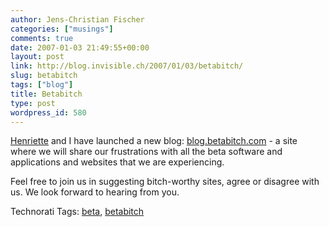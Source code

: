 ```yaml
---
author: Jens-Christian Fischer
categories: ["musings"]
comments: true
date: 2007-01-03 21:49:55+00:00
layout: post
link: http://blog.invisible.ch/2007/01/03/betabitch/
slug: betabitch
tags: ["blog"]
title: Betabitch
type: post
wordpress_id: 580
---
```


[Henriette][1] and I have launched a new blog: [blog.betabitch.com][2] - a site where we will share our frustrations with all the beta software and applications and websites that we are experiencing.

Feel free to join us in suggesting bitch-worthy sites, agree or disagree with us. We look forward to hearing from you.


[1]: http://henrietteweber.com
[2]: http://blog.betabitch.com



Technorati Tags: [beta](http://www.technorati.com/tag/beta), [betabitch](http://www.technorati.com/tag/betabitch)
